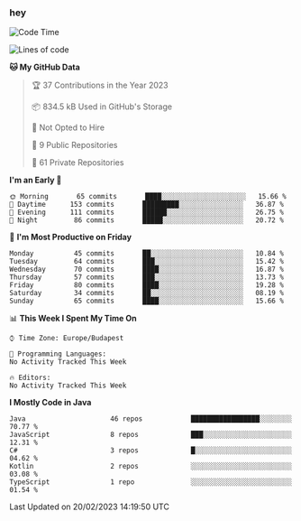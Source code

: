 ### hey

<!--START_SECTION:waka-->
![Code Time](http://img.shields.io/badge/Code%20Time-884%20hrs%2054%20mins-blue)

![Lines of code](https://img.shields.io/badge/From%20Hello%20World%20I%27ve%20Written-711%20Thousand%20lines%20of%20code-blue)

**🐱 My GitHub Data** 

> 🏆 37 Contributions in the Year 2023
 > 
> 📦 834.5 kB Used in GitHub's Storage 
 > 
> 🚫 Not Opted to Hire
 > 
> 📜 9 Public Repositories 
 > 
> 🔑 61 Private Repositories  
 > 
**I'm an Early 🐤** 

```text
🌞 Morning       65 commits       ████░░░░░░░░░░░░░░░░░░░░░   15.66 % 
🌆 Daytime      153 commits       █████████░░░░░░░░░░░░░░░░   36.87 % 
🌃 Evening      111 commits       ██████░░░░░░░░░░░░░░░░░░░   26.75 % 
🌙 Night         86 commits       █████░░░░░░░░░░░░░░░░░░░░   20.72 % 

```
📅 **I'm Most Productive on Friday** 

```text
Monday          45 commits       ██░░░░░░░░░░░░░░░░░░░░░░░   10.84 % 
Tuesday         64 commits       ███░░░░░░░░░░░░░░░░░░░░░░   15.42 % 
Wednesday       70 commits       ████░░░░░░░░░░░░░░░░░░░░░   16.87 % 
Thursday        57 commits       ███░░░░░░░░░░░░░░░░░░░░░░   13.73 % 
Friday          80 commits       ████░░░░░░░░░░░░░░░░░░░░░   19.28 % 
Saturday        34 commits       ██░░░░░░░░░░░░░░░░░░░░░░░   08.19 % 
Sunday          65 commits       ████░░░░░░░░░░░░░░░░░░░░░   15.66 % 

```


📊 **This Week I Spent My Time On** 

```text
⌚︎ Time Zone: Europe/Budapest

💬 Programming Languages: 
No Activity Tracked This Week

🔥 Editors: 
No Activity Tracked This Week

```

**I Mostly Code in Java** 

```text
Java                     46 repos            █████████████████░░░░░░░░   70.77 % 
JavaScript               8 repos             ███░░░░░░░░░░░░░░░░░░░░░░   12.31 % 
C#                       3 repos             █░░░░░░░░░░░░░░░░░░░░░░░░   04.62 % 
Kotlin                   2 repos             ░░░░░░░░░░░░░░░░░░░░░░░░░   03.08 % 
TypeScript               1 repo              ░░░░░░░░░░░░░░░░░░░░░░░░░   01.54 % 

```



 Last Updated on 20/02/2023 14:19:50 UTC
<!--END_SECTION:waka-->
